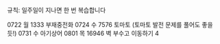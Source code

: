 규칙: 일주일이 지나면 한 번 복습합니다

0722 월 1333 부재중전화
0724 수 7576 토마토 (토마토 발전 문제를 풀어도 좋을 듯!)
0731 수 아기상어
0801 목 16946 벽 부수고 이동하기 4
